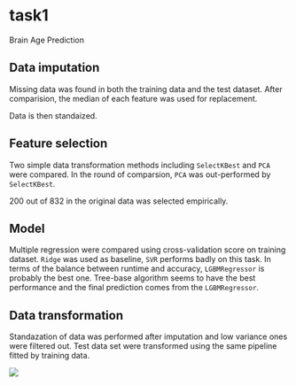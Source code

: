 # task1

Brain Age Prediction

## Data imputation

Missing data was found in both the training data and the test dataset. After comparision, the median of each feature was used for replacement.

Data is then standaized.

## Feature selection

Two simple data transformation methods including `SelectKBest` and `PCA` were compared. In the round of comparsion, `PCA` was out-performed by `SelectKBest`.

200 out of 832 in the original data was selected empirically.

## Model

Multiple regression were compared using cross-validation score on training dataset. `Ridge` was used as baseline, `SVR` performs badly on this task. In terms of the balance between runtime and accuracy, `LGBMRegressor` is probably the best one. Tree-base algorithm seems to have the best performance and the final prediction comes from the `LGBMRegressor`.

## Data transformation

Standazation of data was performed after imputation and low variance ones were filtered out. Test data set were transformed using the same pipeline fitted by training data.

![](.gitbook/assets/gscv_20191022-191002.png)

